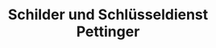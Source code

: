 ---
title: "Schilder und Schlüsseldienst Pettinger"
url: /miesbach/schilder-und-schluesseldienst-pettinger/
shop: Schlüsseldienst
---